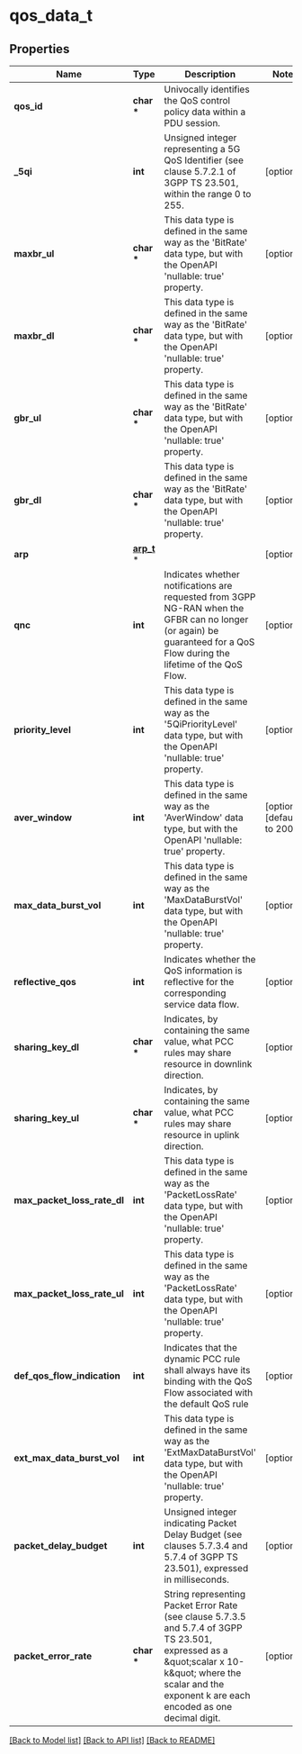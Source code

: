 # qos_data_t

## Properties
Name | Type | Description | Notes
------------ | ------------- | ------------- | -------------
**qos_id** | **char \*** | Univocally identifies the QoS control policy data within a PDU session. | 
**_5qi** | **int** | Unsigned integer representing a 5G QoS Identifier (see clause 5.7.2.1 of 3GPP TS 23.501, within the range 0 to 255.  | [optional] 
**maxbr_ul** | **char \*** | This data type is defined in the same way as the &#39;BitRate&#39; data type, but with the OpenAPI &#39;nullable: true&#39; property.  | [optional] 
**maxbr_dl** | **char \*** | This data type is defined in the same way as the &#39;BitRate&#39; data type, but with the OpenAPI &#39;nullable: true&#39; property.  | [optional] 
**gbr_ul** | **char \*** | This data type is defined in the same way as the &#39;BitRate&#39; data type, but with the OpenAPI &#39;nullable: true&#39; property.  | [optional] 
**gbr_dl** | **char \*** | This data type is defined in the same way as the &#39;BitRate&#39; data type, but with the OpenAPI &#39;nullable: true&#39; property.  | [optional] 
**arp** | [**arp_t**](arp.md) \* |  | [optional] 
**qnc** | **int** | Indicates whether notifications are requested from 3GPP NG-RAN when the GFBR can no longer (or again) be guaranteed for a QoS Flow during the lifetime of the QoS Flow.  | [optional] 
**priority_level** | **int** | This data type is defined in the same way as the &#39;5QiPriorityLevel&#39; data type, but with the OpenAPI &#39;nullable: true&#39; property.  | [optional] 
**aver_window** | **int** | This data type is defined in the same way as the &#39;AverWindow&#39; data type, but with the OpenAPI &#39;nullable: true&#39; property.  | [optional] [default to 2000]
**max_data_burst_vol** | **int** | This data type is defined in the same way as the &#39;MaxDataBurstVol&#39; data type, but with the OpenAPI &#39;nullable: true&#39; property.  | [optional] 
**reflective_qos** | **int** | Indicates whether the QoS information is reflective for the corresponding service data flow. | [optional] 
**sharing_key_dl** | **char \*** | Indicates, by containing the same value, what PCC rules may share resource in downlink direction. | [optional] 
**sharing_key_ul** | **char \*** | Indicates, by containing the same value, what PCC rules may share resource in uplink direction. | [optional] 
**max_packet_loss_rate_dl** | **int** | This data type is defined in the same way as the &#39;PacketLossRate&#39; data type, but with the OpenAPI &#39;nullable: true&#39; property.  | [optional] 
**max_packet_loss_rate_ul** | **int** | This data type is defined in the same way as the &#39;PacketLossRate&#39; data type, but with the OpenAPI &#39;nullable: true&#39; property.  | [optional] 
**def_qos_flow_indication** | **int** | Indicates that the dynamic PCC rule shall always have its binding with the QoS Flow associated with the default QoS rule | [optional] 
**ext_max_data_burst_vol** | **int** | This data type is defined in the same way as the &#39;ExtMaxDataBurstVol&#39; data type, but with the OpenAPI &#39;nullable: true&#39; property.  | [optional] 
**packet_delay_budget** | **int** | Unsigned integer indicating Packet Delay Budget (see clauses 5.7.3.4 and 5.7.4 of 3GPP TS 23.501), expressed in milliseconds.  | [optional] 
**packet_error_rate** | **char \*** | String representing Packet Error Rate (see clause 5.7.3.5 and 5.7.4 of 3GPP TS 23.501, expressed as a \&quot;scalar x 10-k\&quot; where the scalar and the exponent k are each encoded as one decimal digit.  | [optional] 

[[Back to Model list]](../README.md#documentation-for-models) [[Back to API list]](../README.md#documentation-for-api-endpoints) [[Back to README]](../README.md)


